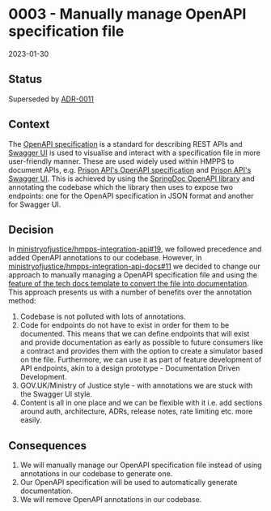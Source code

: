 # 0003 - Manually manage OpenAPI specification file

2023-01-30

## Status

Superseded by [ADR-0011](./0011-openapi-revision.md)

## Context

The [OpenAPI specification](https://spec.openapis.org/oas/latest.html) is a standard for describing REST APIs and
[Swagger UI](https://swagger.io/tools/swagger-ui/) is used to visualise and interact with a specification file in more
user-friendly manner. These are used widely used within HMPPS to document APIs,
e.g. [Prison API's OpenAPI specification](https://prison-api.prison.service.justice.gov.uk/v3/api-docs)
and [Prison API's Swagger UI](https://prison-api.prison.service.justice.gov.uk/swagger-ui/index.html). This is achieved by
using the [SpringDoc OpenAPI library](https://springdoc.org) and annotating the codebase which the library then uses to
expose two endpoints: one for the OpenAPI specification in JSON format and another for Swagger UI.

## Decision

In [ministryofjustice/hmpps-integration-api#19](https://github.com/ministryofjustice/hmpps-integration-api/pull/19), we
followed precedence and added OpenAPI annotations to our codebase. However,
in [ministryofjustice/hmpps-integration-api-docs#11](https://github.com/ministryofjustice/hmpps-integration-api-docs/pull/11)
we decided to change our approach to manually managing a OpenAPI specification file and using
the [feature of the tech docs template to convert the file into documentation](https://tdt-documentation.london.cloudapps.digital/write_docs/add_openapi_spec/#convert-an-openapi-specification-into-documentation). This approach presents us with
a number of benefits over the annotation method:

1. Codebase is not polluted with lots of annotations.
2. Code for endpoints do not have to exist in order for them to be documented. This means that we can define endpoints that will exist and provide documentation as early as possible to future consumers like a contract and provides them with the option to create a simulator based on the file. Furthermore, we can use it as part of feature development of API endpoints, akin to a design prototype - Documentation Driven Development.
3. GOV.UK/Ministry of Justice style - with annotations we are stuck with the Swagger UI style.
4. Content is all in one place and we can be flexible with it i.e. add sections around auth, architecture, ADRs, release notes, rate limiting etc. more easily.

## Consequences

1. We will manually manage our OpenAPI specification file instead of using annotations in our codebase to generate one.
2. Our OpenAPI specification will be used to automatically generate documentation.
3. We will remove OpenAPI annotations in our codebase.
